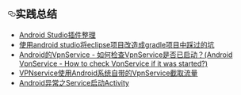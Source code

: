 
<h2><a id="user-content-实践总结" class="anchor" href="#实践总结" aria-hidden="true"><svg aria-hidden="true" class="octicon octicon-link" height="16" version="1.1" viewBox="0 0 16 16" width="16"><path fill-rule="evenodd" d="M4 9h1v1H4c-1.5 0-3-1.69-3-3.5S2.55 3 4 3h4c1.45 0 3 1.69 3 3.5 0 1.41-.91 2.72-2 3.25V8.59c.58-.45 1-1.27 1-2.09C10 5.22 8.98 4 8 4H4c-.98 0-2 1.22-2 2.5S3 9 4 9zm9-3h-1v1h1c1 0 2 1.22 2 2.5S13.98 12 13 12H9c-.98 0-2-1.22-2-2.5 0-.83.42-1.64 1-2.09V6.25c-1.09.53-2 1.84-2 3.25C6 11.31 7.55 13 9 13h4c1.45 0 3-1.69 3-3.5S14.5 6 13 6z"></path></svg></a>实践总结</h2>
<ul>
<li><a href="https://ydmmocoo.github.io/2016/06/28/Android-Studio%E6%8F%92%E4%BB%B6%E6%95%B4%E7%90%86/">Android Studio插件整理</a></li>
<li><a href="http://m.blog.csdn.net/article/details?id=52859331">使用android studio将eclipse项目改造成gradle项目中踩过的坑</a></li>
<li><a href="http://m.blog.csdn.net/article/details?id=52859331">Android的VpnService - 如何检查VpnService是否已启动？(Android VpnService - How to check VpnService if it was started?)</a></li>
<li><a href="http://blog.csdn.net/jsqfengbao/article/details/52462125">VPNservice使用Android系统自带的VpnService截取流量</a></li>
<li><a href="http://bbs.51cto.com/thread-1133875-1.html">Android异常之Service启动Activity</a></li>
</ul>

